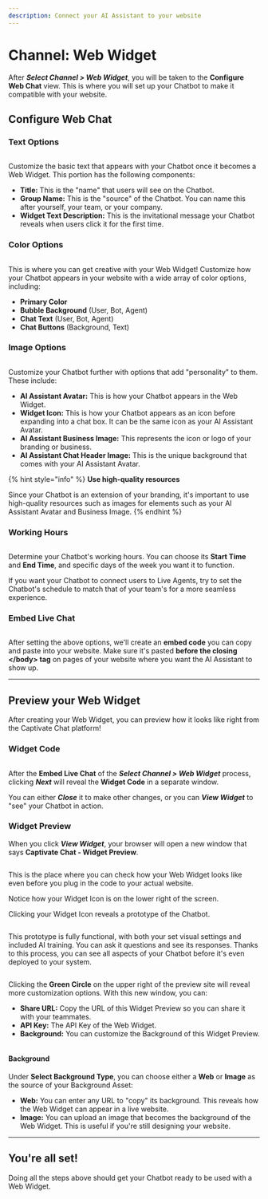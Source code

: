 ```yaml
---
description: Connect your AI Assistant to your website
---
```


# Channel: Web Widget

After _**Select Channel > Web Widget**_, you will be taken to the **Configure Web Chat** view. This is where you will set up your Chatbot to make it compatible with your website.&#x20;

## Configure Web Chat

### Text Options

<figure><img src="../../.gitbook/assets/image (120).png" alt=""><figcaption></figcaption></figure>

Customize the basic text that appears with your Chatbot once it becomes a Web Widget. This portion has the following components:

* **Title:** This is the "name" that users will see on the Chatbot.
* **Group Name:** This is the "source" of the Chatbot. You can name this after yourself, your team, or your company.
* **Widget Text Description:** This is the invitational message your Chatbot reveals when users click it for the first time.&#x20;

### Color Options

<figure><img src="../../.gitbook/assets/image (22).png" alt=""><figcaption></figcaption></figure>

This is where you can get creative with your Web Widget! Customize how your Chatbot appears in your website with a wide array of color options, including:

* **Primary Color**
* **Bubble Background** (User, Bot, Agent)
* **Chat Text** (User, Bot, Agent)
* **Chat Buttons** (Background, Text)

### Image Options

<figure><img src="../../.gitbook/assets/image (23).png" alt=""><figcaption></figcaption></figure>

Customize your Chatbot further with options that add "personality" to them. These include:

* **AI Assistant Avatar:** This is how your Chatbot appears in the Web Widget.
* **Widget Icon:** This is how your Chatbot appears as an icon before expanding into a chat box. It can be the same icon as your AI Assistant Avatar.&#x20;
* **AI Assistant Business Image:** This represents the icon or logo of your branding or business.&#x20;
* **AI Assistant Chat Header Image:** This is the unique background that comes with your AI Assistant Avatar.

{% hint style="info" %}
**Use high-quality resources**

Since your Chatbot is an extension of your branding, it's important to use high-quality resources such as images for elements such as your AI Assistant Avatar and Business Image.
{% endhint %}

### Working Hours

<figure><img src="../../.gitbook/assets/image (24).png" alt=""><figcaption></figcaption></figure>

Determine your Chatbot's working hours. You can choose its **Start Time** and **End Time**, and specific days of the week you want it to function. &#x20;

If you want your Chatbot to connect users to Live Agents, try to set the Chatbot's schedule to match that of your team's for a more seamless experience.

### Embed Live Chat

<figure><img src="../../.gitbook/assets/image (25).png" alt=""><figcaption></figcaption></figure>

After setting the above options, we'll create an **embed code** you can copy and paste into your website. Make sure it's pasted **before the closing \</body> tag** on pages of your website where you want the AI Assistant to show up.

***

## Preview your Web Widget

After creating your Web Widget, you can preview how it looks like right from the Captivate Chat platform!&#x20;

### Widget Code

<figure><img src="../../.gitbook/assets/image (114).png" alt=""><figcaption></figcaption></figure>

After the **Embed Live Chat** of the _**Select Channel > Web Widget**_ process, clicking _**Next**_ will reveal the **Widget Code** in a separate window.&#x20;

You can either _**Close**_ it to make other changes, or you can _**View Widget**_ to "see" your Chatbot in action.&#x20;

### Widget Preview

When you click _**View Widget**_, your browser will open a new window that says **Captivate Chat - Widget Preview**.&#x20;

<figure><img src="../../.gitbook/assets/image (113).png" alt=""><figcaption></figcaption></figure>

This is the place where you can check how your Web Widget looks like even before you plug in the code to your actual website.&#x20;

Notice how your Widget Icon is on the lower right of the screen.&#x20;

Clicking your Widget Icon reveals a prototype of the Chatbot.&#x20;

<figure><img src="../../.gitbook/assets/image (115).png" alt=""><figcaption></figcaption></figure>

This prototype is fully functional, with both your set visual settings and included AI training. You can ask it questions and see its responses. Thanks to this process, you can see all aspects of your Chatbot before it's even deployed to your system.&#x20;

<figure><img src="../../.gitbook/assets/image (116).png" alt=""><figcaption></figcaption></figure>

Clicking the **Green Circle** on the upper right of the preview site will reveal more customization options. With this new window, you can:

* **Share URL:** Copy the URL of this Widget Preview so you can share it with your teammates.
* **API Key:** The API Key of the Web Widget.
* **Background:** You can customize the Background of this Widget Preview.&#x20;

<figure><img src="../../.gitbook/assets/image (119).png" alt=""><figcaption></figcaption></figure>

#### Background

Under **Select Background Type**, you can choose either a **Web** or **Image** as the source of your Background Asset:

* **Web:** You can enter any URL to "copy" its background. This reveals how the Web Widget can appear in a live website.
* **Image:** You can upload an image that becomes the background of the Web Widget. This is useful if you're still designing your website.&#x20;

***

## You're all set!

Doing all the steps above should get your Chatbot ready to be used with a Web Widget.
